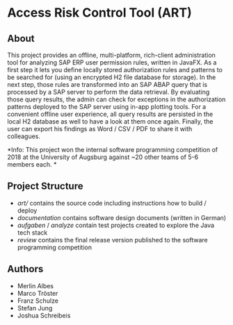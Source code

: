 # Access Risk Control Tool (ART)

## About
This project provides an offline, multi-platform, rich-client administration tool for analyzing SAP ERP user permission rules, written in JavaFX. As a first step it lets you define locally stored authorization rules and patterns to be searched for (using an encrypted H2 file database for storage). In the next step, those rules are transformed into an SAP ABAP query that is processed by a SAP server to perform the data retrieval. By evaluating those query results, the admin can check for exceptions in the authorization patterns deployed to the SAP server using in-app plotting tools. For a convenient offline user experience, all query results are persisted in the local H2 database as well to have a look at them once again. Finally, the user can export his findings as Word / CSV / PDF to share it with colleagues.

*Info: This project won the internal software programming competition of 2018 at the University of Augsburg against ~20 other teams of 5-6 members each. *

## Project Structure
- *art/* contains the source code including instructions how to build / deploy
- *documentation* contains software design documents (written in German)
- *aufgaben* / *analyze* contain test projects created to explore the Java tech stack
- *review* contains the final release version published to the software programming competition

## Authors
- Merlin Albes
- Marco Tröster
- Franz Schulze
- Stefan Jung
- Joshua Schreibeis
